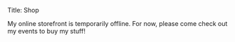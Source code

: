 Title: Shop

My online storefront is temporarily offline. For now, please come check out my events to buy my stuff!